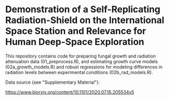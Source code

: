 # Demonstration of a Self-Replicating Radiation-Shield on the International Space Station and Relevance for Human Deep-Space Exploration

This repository contains code for preparing fungal growth and radiation attenuation data (01_preprocess.R), and estimating growth curve models (02a_growth_models.R) and robust regressions for modeling differences in radiation levels between experimental conditions (02b_rad_models.R).

Data source (see "Supplementary Material"):

https://www.biorxiv.org/content/10.1101/2020.07.16.205534v5